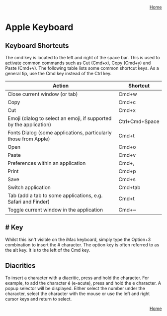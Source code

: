 <p align="right">
<a href="../README.md">Home</a>
</p>

# Apple Keyboard


## Keyboard Shortcuts 
The cmd key is located to the left and right of the space bar. This is used to activate common commands such as Cut (Cmd+x), Copy (Cmd+y) and Paste (Cmd+v). The following table lists some common shortcut keys. As a general tip, use the Cmd key instead of the Ctrl key. 

Action | Shortcut
---| --- 
Close current window (or tab) | Cmd+w 
Copy | Cmd+c
Cut | Cmd+x
Emoji (dialog to select an emoji, if supported by the application) | Ctrl+Cmd+Space
Fonts Dialog (some applications, particularly those from Apple) | Cmd+t
Open | Cmd+o
Paste | Cmd+v
Preferences within an application | Cmd+,
Print | Cmd+p
Save | Cmd+s 
Switch application | Cmd+tab 
Tab (add a tab to some applications, e.g. Safari and Finder) | Cmd+t
Toggle current window in the application | Cmd+~

## # Key
Whilst this isn't visible on the iMac keyboard, simply type the Option+3 combination to insert the # character. The option key is often referred to as the alt key. It is to the left of the Cmd key. 

## Diacritics 
To insert a character with a diacritic, press and hold the character. For example, to add the character é (e-acute), press and hold the e character. A popup selector will be displayed. Either select the number under the character, select the character with the mouse or use the left and right cursor keys and return to select. 

<p align="right">
<a href="../README.md">Home</a>
</p>

